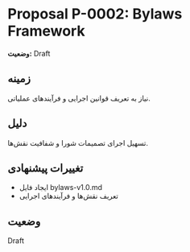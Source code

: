 # Proposal P-0002: Bylaws Framework

**وضعیت:** Draft

## زمینه
نیاز به تعریف قوانین اجرایی و فرآیندهای عملیاتی.

## دلیل
تسهیل اجرای تصمیمات شورا و شفافیت نقش‌ها.

## تغییرات پیشنهادی
- ایجاد فایل bylaws-v1.0.md
- تعریف نقش‌ها و فرآیندهای اجرایی

## وضعیت
Draft

